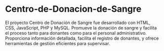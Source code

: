 # Centro-de-Donacion-de-Sangre
El proyecto Centro de Donación de Sangre fue desarrollado con HTML, CSS, JavaScript, PHP y MySQL. Promueve la donación de sangre y facilita el proceso tanto para donantes como para el personal administrativo. Proporciona información detallada, facilita el registro de donantes, y ofrece herramientas de gestión eficientes para supervisar.
